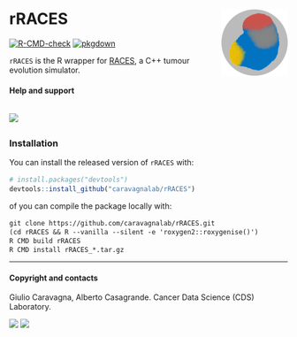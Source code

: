 
# rRACES <a href="caravagnalab.github.io/rRACES"><img src="man/figures/logo.png" align="right" height="120" alt="" /></a>

<!-- badges: start -->

[![R-CMD-check](https://github.com/caravagnalab/rRACES/workflows/R-CMD-check/badge.svg)](https://github.com/caravagnalab/rRACES/actions)
[![pkgdown](https://github.com/caravagnalab/rRACES/actions/workflows/pkgdown.yaml/badge.svg)](https://github.com/caravagnalab/rRACES/actions/workflows/pkgdown.yaml)
<!-- badges: end -->

`rRACES` is the R wrapper for
[RACES](https://github.com/albertocasagrande/RACES), a C++ tumour
evolution simulator.

#### Help and support

## [![](https://img.shields.io/badge/GitHub%20Pages-https://caravagnalab.github.io/rRACES/-yellow.svg)](https://caravagnalab.github.io/rRACES/)

### Installation

You can install the released version of `rRACES` with:

``` r
# install.packages("devtools")
devtools::install_github("caravagnalab/rRACES")
```

of you can compile the package locally with:

``` shell
git clone https://github.com/caravagnalab/rRACES.git
(cd rRACES && R --vanilla --silent -e 'roxygen2::roxygenise()')
R CMD build rRACES
R CMD install rRACES_*.tar.gz
```

------------------------------------------------------------------------

#### Copyright and contacts

Giulio Caravagna, Alberto Casagrande. Cancer Data Science (CDS)
Laboratory.

[![](https://img.shields.io/badge/CDS%20Lab%20Github-caravagnalab-seagreen.svg)](https://github.com/caravagnalab)
[![](https://img.shields.io/badge/CDS%20Lab%20webpage-https://www.caravagnalab.org/-red.svg)](https://www.caravagnalab.org/)
